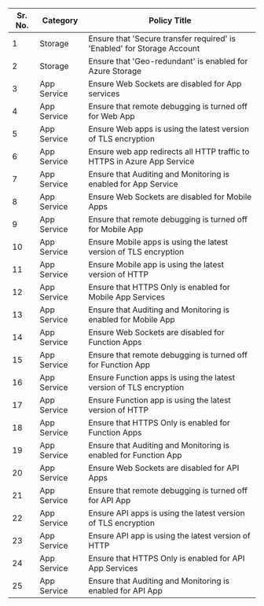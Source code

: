 |Sr. No.| Category	 |Policy Title|
|-------|------------|-------------------------------------------------------------------------------------------|
|1		|Storage     |Ensure that 'Secure transfer required' is 'Enabled' for Storage Account|
|2		|Storage     |Ensure that 'Geo-redundant' is enabled for Azure Storage|
|3		|App Service |Ensure Web Sockets are disabled for App services|
|4		|App Service |Ensure that remote debugging is turned off for Web App|
|5		|App Service |Ensure Web apps is using the latest version of TLS encryption|
|6		|App Service |Ensure web app redirects all HTTP traffic to HTTPS in Azure App Service|
|7		|App Service |Ensure that Auditing and Monitoring is enabled for App Service|
|8		|App Service |Ensure Web Sockets are disabled for Mobile Apps|
|9		|App Service |Ensure that remote debugging is turned off for Mobile App|
|10	    |App Service |Ensure Mobile apps is using the latest version of TLS encryption|
|11	    |App Service |Ensure Mobile app is using the latest version of HTTP|
|12		|App Service |Ensure that HTTPS Only is enabled for Mobile App Services|
|13		|App Service |Ensure that Auditing and Monitoring is enabled for Mobile App|
|14		|App Service |Ensure Web Sockets are disabled for Function Apps|
|15		|App Service |Ensure that remote debugging is turned off for Function App|
|16		|App Service |Ensure Function apps is using the latest version of TLS encryption|
|17		|App Service |Ensure Function app is using the latest version of HTTP|
|18		|App Service |Ensure that HTTPS Only is enabled for Function Apps|
|19		|App Service |Ensure that Auditing and Monitoring is enabled for Function App|
|20		|App Service |Ensure Web Sockets are disabled for API Apps|
|21		|App Service |Ensure that remote debugging is turned off for API App|
|22		|App Service |Ensure API apps is using the latest version of TLS encryption|
|23		|App Service |Ensure API app is using the latest version of HTTP|
|24		|App Service |Ensure that HTTPS Only is enabled for API App Services|
|25		|App Service |Ensure that Auditing and Monitoring is enabled for API App|






